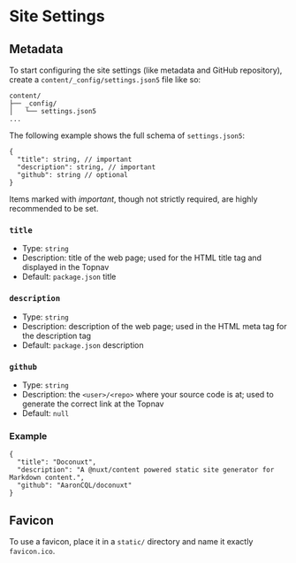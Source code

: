 # Site Settings

## Metadata

To start configuring the site settings (like metadata and GitHub repository), create a `content/_config/settings.json5` file like so:

```
content/
├── _config/
│   └── settings.json5
...
```

The following example shows the full schema of `settings.json5`:

```json{}[settings.json5]
{
  "title": string, // important
  "description": string, // important
  "github": string // optional
}
```

Items marked with *important*, though not strictly required, are highly recommended to be set.

### `title`

- Type: `string`
- Description: title of the web page; used for the HTML title tag and displayed in the Topnav
- Default: `package.json` title

### `description`

- Type: `string`
- Description: description of the web page; used in the HTML meta tag for the description tag
- Default: `package.json` description

### `github`

- Type: `string`
- Description: the `<user>/<repo>` where your source code is at; used to generate the correct link at the Topnav
- Default: `null`

### Example

```json{}[settings.json5]
{
  "title": "Doconuxt",
  "description": "A @nuxt/content powered static site generator for Markdown content.",
  "github": "AaronCQL/doconuxt"
}
```

## Favicon

To use a favicon, place it in a `static/` directory and name it exactly `favicon.ico`.
